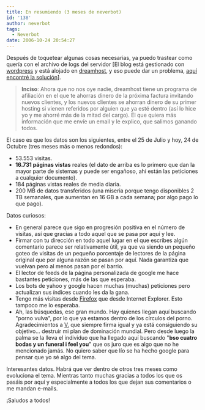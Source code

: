 ```yaml
---
title: En resumiendo (3 meses de neverbot)
id: '138'
author: neverbot
tags:
  - Neverbot
date: 2006-10-24 20:54:27
---
```


Después de toquetear algunas cosas necesarias, ya puedo trastear como quería con el archivo de logs del servidor \[El blog está gestionado con [wordpress](http://wordpress.org/) y está alojado en [dreamhost](http://www.dreamhost.com/), y eso puede dar un problema, [aquí encontré la solución](http://wiki.dreamhost.com/index.php/Making_stats_accessible_with_htaccess)\].

> **Inciso**: Ahora que no nos oye nadie, dreamhost tiene un programa de afiliación en el que te ahorras dinero de la próxima factura invitando nuevos clientes, y los nuevos clientes se ahorran dinero de su primer hosting si vienen referidos por alguien que ya esté dentro (así lo hice yo y me ahorré más de la mitad del cargo). El que quiera más información que me envíe un email y le explico, que salimos ganando todos.

El caso es que los datos son los siguientes, entre el 25 de Julio y hoy, 24 de Octubre (tres meses más o menos redondos):

*   53.553 visitas.
*   **16.731 páginas vistas** reales (el dato de arriba es lo primero que dan la mayor parte de sistemas y puede ser engañoso, ahí están las peticiones a cualquier documento).
*   184 páginas vistas reales de media diaria.
*   200 MB de datos transferidos (una miseria porque tengo disponibles 2 TB semanales, que aumentan en 16 GB a cada semana; por algo pago lo que pago).

Datos curiosos:

*   En general parece que sigo en progresión positiva en el número de visitas, así que gracias a todo aquel que se pasa por aquí y lee.
*   Firmar con tu dirección en todo aquel lugar en el que escribes algún comentario parece ser relativamente útil, ya que va siendo un pequeño goteo de visitas de un pequeño porcentaje de lectores de la página original que por alguna razón se pasan por aquí. Nada garantiza que vuelvan pero al menos pasan por el barrio.
*   El lector de feeds de la página personalizada de google me hace bastantes peticiones, más de las que esperaba.
*   Los bots de yahoo y google hacen muchas (muchas) peticiones pero actualizan sus índices cuando les da la gana.
*   Tengo más visitas desde [Firefox](http://www.mozilla.com/en-US/firefox/) que desde Internet Explorer. Esto tampoco me lo esperaba.
*   Ah, las búsquedas, ese gran mundo. Hay quienes llegan aquí buscando "porno vulva", por lo que ya estamos dentro de los círculos del porno. Agradecimientos a [V.](http://malgustoytipicachica.blogspot.com/) que siempre firma igual y ya está consiguiendo su objetivo... destruir mi plan de dominación mundial. Pero desde luego la palma se la lleva el individuo que ha llegado aquí buscando "**bso cuatro bodas y un funeral i feel you**" que os juro que es algo que no he mencionado jamás. No quiero saber que lío se ha hecho google para pensar que yo sé algo del tema.

Interesantes datos. Habrá que ver dentro de otros tres meses como evoluciona el tema. Mientras tanto muchas gracias a todos los que os pasáis por aquí y especialmente a todos los que dejan sus comentarios o me mandan e-mails.

¡Saludos a todos!